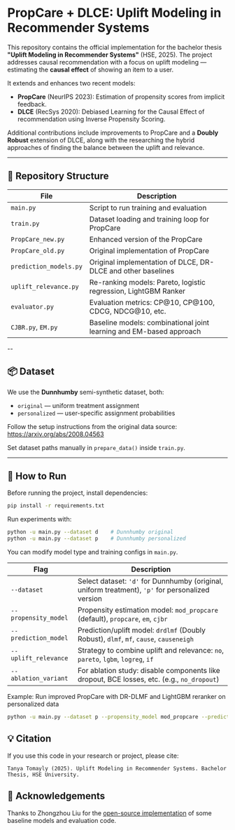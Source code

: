 # PropCare + DLCE: Uplift Modeling in Recommender Systems

This repository contains the official implementation for the bachelor thesis **"Uplift Modeling in Recommender Systems"** (HSE, 2025). The project addresses causal recommendation with a focus on uplift modeling — estimating the **causal effect** of showing an item to a user.

It extends and enhances two recent models:

- **PropCare** (NeurIPS 2023): Estimation of propensity scores from implicit feedback.
- **DLCE** (RecSys 2020): Debiased Learning for the Causal Effect of recommendation using Inverse Propensity Scoring.

Additional contributions include improvements to PropCare and a **Doubly Robust** extension of DLCE, along with the researching the hybrid approaches of finding the balance between the uplift and relevance.

---

## 📁 Repository Structure

| File                   | Description                                                                 |
|------------------------|-----------------------------------------------------------------------------|
| `main.py`              | Script to run training and evaluation                                       |
| `train.py`             | Dataset loading and training loop for PropCare                              |
| `PropCare_new.py`      | Enhanced version of the PropCare                                            |
| `PropCare_old.py`      | Original implementation of PropCare                                         |
| `prediction_models.py` | Original implementation of DLCE, DR-DLCE and other baselines                |
| `uplift_relevance.py`  | Re-ranking models: Pareto, logistic regression, LightGBM Ranker             |
| `evaluator.py`         | Evaluation metrics: CP@10, CP@100, CDCG, NDCG@10, etc.                      |
| `CJBR.py`, `EM.py`     | Baseline models: combinational joint learning and EM-based approach         |

--

## 📦 Dataset

We use the **Dunnhumby** semi-synthetic dataset, both:
- `original` — uniform treatment assignment
- `personalized` — user-specific assignment probabilities

Follow the setup instructions from the original data source:  
https://arxiv.org/abs/2008.04563

Set dataset paths manually in `prepare_data()` inside `train.py`.

---

## 🚀 How to Run

Before running the project, install dependencies:

```bash
pip install -r requirements.txt
```

Run experiments with:

```bash
python -u main.py --dataset d    # Dunnhumby original
python -u main.py --dataset p    # Dunnhumby personalized
```

You can modify model type and training configs in `main.py`.

| Flag | Description |
|------|-------------|
| `--dataset` | Select dataset: `'d'` for Dunnhumby (original, uniform treatment), `'p'` for personalized version |
| `--propensity_model` | Propensity estimation model: `mod_propcare` (default), `propcare`, `em`, `cjbr` |
| `--prediction_model` | Prediction/uplift model: `drdlmf` (Doubly Robust), `dlmf`, `mf`, `cause`, `causeneigh` |
| `--uplift_relevance` | Strategy to combine uplift and relevance: `no`, `pareto`, `lgbm`, `logreg`, `if` |
| `--ablation_variant` | For ablation study: disable components like dropout, BCE losses, etc. (e.g., `no_dropout`) | and etc.

Example: Run improved PropCare with DR-DLMF and LightGBM reranker on personalized data

```bash
python -u main.py --dataset p --propensity_model mod_propcare --prediction_model drdlmf --uplift_relevance lgbm
```

## 💡 Citation

If you use this code in your research or project, please cite:

```
Tanya Tomayly (2025). Uplift Modeling in Recommender Systems. Bachelor Thesis, HSE University.
```

## 🤝 Acknowledgements

Thanks to Zhongzhou Liu for the [open-source implementation]((https://github.com/mediumboat/PropCare)) of some baseline models and evaluation code.